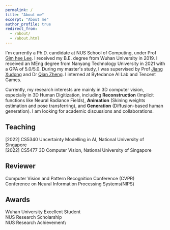 ```yaml
---
permalink: /
title: "About me"
excerpt: "About me"
author_profile: true
redirect_from: 
  - /about/
  - /about.html
---
```


I'm currently a Ph.D. candidate at NUS School of Computing, under Prof [Gim hee Lee](https://www.comp.nus.edu.sg/~leegh/). 
I received my B.E. degree from Wuhan University in 2019. I received an MEng degree from Nanyang Technology University in 2021 with a GPA of 5.0/5.0. During my master's study, I was supervised by Prof [Jiang Xudong](https://personal.ntu.edu.sg/exdjiang/) and Dr [Qian Zheng](https://person.zju.edu.cn/zq). I interned at Bytedance AI Lab and Tencent Games.

Currently, my research interests are mainly in 3D computer vision, especially in 3D Human Digitization, including **Reconstruction** (Implicit functions like Neural Radiance Fields), **Animation** (Skining weights estimation and pose transferring), and **Generation** (Diffusion-based human generation). I am looking for academic discussions and collaborations.


Teaching
------
[2022] CS5340 Uncertainty Modelling in AI, National University of Singapore \
[2022] CS5477 3D Computer Vision, National University of Singapore

Reviewer
------
Computer Vision and Pattern Recognition Conference (CVPR)\
Conference on Neural Information Processing Systems(NIPS)

Awards
------
Wuhan University Excellent Student\
NUS Research Scholarship\
NUS Research Achievement\
